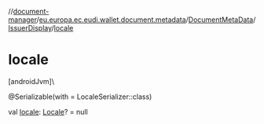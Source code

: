 //[document-manager](../../../../index.md)/[eu.europa.ec.eudi.wallet.document.metadata](../../index.md)/[DocumentMetaData](../index.md)/[IssuerDisplay](index.md)/[locale](locale.md)

# locale

[androidJvm]\

@Serializable(with = LocaleSerializer::class)

val [locale](locale.md): [Locale](https://developer.android.com/reference/kotlin/java/util/Locale.html)? =
null
